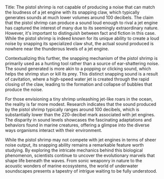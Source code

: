 Title: The pistol shrimp is not capable of producing a noise that can match the loudness of a jet engine with its snapping claw, which typically generates sounds at much lower volumes around 100 decibels.
The claim that the pistol shrimp can produce a sound loud enough to rival a jet engine has captured the interest of many due to its seemingly extraordinary nature. However, it's important to distinguish between fact and fiction in this case. While the pistol shrimp is indeed known for its unique ability to create a loud noise by snapping its specialized claw shut, the actual sound produced is nowhere near the thunderous levels of a jet engine.

Contextualizing this further, the snapping mechanism of the pistol shrimp is primarily used as a hunting tool rather than a source of ear-shattering noise. The sound generated is more akin to a popping or clicking sound, which helps the shrimp stun or kill its prey. This distinct snapping sound is a result of cavitation, where a high-speed water jet is created through the rapid closing of the claw, leading to the formation and collapse of bubbles that produce the noise.

For those envisioning a tiny shrimp unleashing jet-like roars in the ocean, the reality is far more modest. Research indicates that the sound produced by the pistol shrimp typically ranges around 100 decibels, which is substantially lower than the 220-decibel mark associated with jet engines. The disparity in sound levels showcases the fascinating adaptations and behaviors found in marine creatures, offering a glimpse into the diverse ways organisms interact with their environment.

While the pistol shrimp may not compete with jet engines in terms of sheer noise output, its snapping ability remains a remarkable feature worth studying. By exploring the intricate mechanics behind this biological phenomenon, scientists continue to uncover the evolutionary marvels that shape life beneath the waves. From sonic weaponry in nature to the acoustic wonders of marine ecosystems, the world of underwater soundscapes presents a tapestry of intrigue waiting to be fully understood.